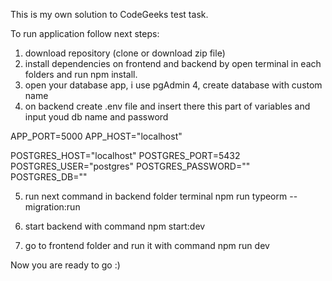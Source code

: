This is my own solution to CodeGeeks test task.

To run application follow next steps:

1. download repository (clone or download zip file)
2. install dependencies on frontend and backend by open terminal in each folders and run npm install.
3. open your database app, i use pgAdmin 4, create database with custom name
4. on backend create .env file and insert there this part of variables and input youd db name and password

APP_PORT=5000
APP_HOST="localhost"

POSTGRES_HOST="localhost"
POSTGRES_PORT=5432
POSTGRES_USER="postgres"
POSTGRES_PASSWORD=""
POSTGRES_DB=""

5.  run next command in backend folder terminal npm run typeorm -- migration:run

6.  start backend with command npm start:dev

7.  go to frontend folder and run it with command npm run dev

Now you are ready to go :)

